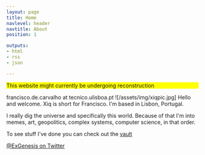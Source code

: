 ```yaml
---
layout: page
title: Home
navlevel: header
navtitle: About
position: 1

outputs:
- html
- rss
- json

---
```


<p style="background-color:yellow">This website might currently be undergoing reconstruction</p>

francisco.de.carvalho at tecnico.ulisboa.pt
![/assets/img/xiqpic.jpg]
Hello and welcome. Xiq is short for Francisco. I'm based in Lisbon, Portugal. 

I really dig the universe and specifically this world. Because of that I'm into memes, art, geopolitics, complex systems, computer science, in that order.

To see stuff I've done you can check out the [vault](vault.md)

[@ExGenesis on Twitter](https://twitter.com/home)
